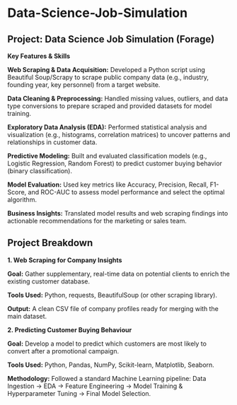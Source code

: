 # Data-Science-Job-Simulation

## Project: Data Science Job Simulation (Forage)
**Key Features & Skills**

**Web Scraping & Data Acquisition:** Developed a Python script using Beautiful Soup/Scrapy to scrape public company data (e.g., industry, founding year, key personnel) from a target website.

**Data Cleaning & Preprocessing:** Handled missing values, outliers, and data type conversions to prepare scraped and provided datasets for model training.

**Exploratory Data Analysis (EDA):** Performed statistical analysis and visualization (e.g., histograms, correlation matrices) to uncover patterns and relationships in customer data.

**Predictive Modeling:** Built and evaluated classification models (e.g., Logistic Regression, Random Forest) to predict customer buying behavior (binary classification).

**Model Evaluation:** Used key metrics like Accuracy, Precision, Recall, F1-Score, and ROC-AUC to assess model performance and select the optimal algorithm.

**Business Insights:** Translated model results and web scraping findings into actionable recommendations for the marketing or sales team.

## Project Breakdown

**1. Web Scraping for Company Insights**
   
**Goal:** Gather supplementary, real-time data on potential clients to enrich the existing customer database.

**Tools Used:** Python, requests, BeautifulSoup (or other scraping library).

**Output:** A clean CSV file of company profiles ready for merging with the main dataset.

**2. Predicting Customer Buying Behaviour**
   
**Goal:** Develop a model to predict which customers are most likely to convert after a promotional campaign.

**Tools Used:** Python, Pandas, NumPy, Scikit-learn, Matplotlib, Seaborn.

**Methodology:** Followed a standard Machine Learning pipeline: Data Ingestion $\rightarrow$ EDA $\rightarrow$ Feature Engineering $\rightarrow$ Model Training & Hyperparameter Tuning $\rightarrow$ Final Model Selection.
